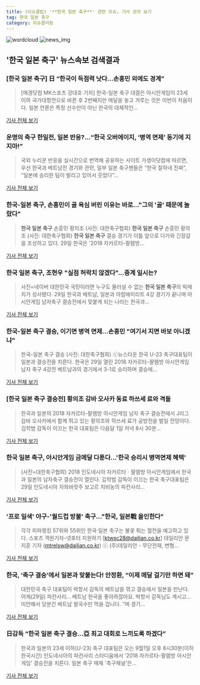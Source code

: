 ```yaml
---
title: (이슈클립) '**한국 일본 축구**' 관련 이슈, 기사 모아 보기
tag: 한국 일본 축구
category: 이슈클리핑
---
```

![wordcloud](https://s3.ap-northeast-2.amazonaws.com/lyrics101-wordcloud/2018-08-30-1535606527.png)
![news_img](https://user-images.githubusercontent.com/42597476/44507050-1206f400-a6e4-11e8-8d98-7ffbfebb353f.png)
## **'**한국 일본 축구**'** 뉴스속보 검색결과
### [**한국 일본 축구**] 日 “한국이 득점력 낫다…손흥민 외에도 경계”

>[매경닷컴 MK스포츠 강대호 기자] 한국-일본 축구 대결은 아시안게임이 23세 이하 국가대항전으로 바뀐 후 2번째지만 메달을 놓고 겨루는 것은 이번이 처음이다. 일본 언론은 특정 선수만이 아닌 한국의 대체적인...

<a href="http://sports.mk.co.kr/view.php?year=2018&no=546266" target="_blank">기사 전체 보기</a>

### 운명의 축구 한일전, 일본 반응?…“한국 오버에이지, ‘병역 면제’ 동기에 지지마!”

>국외 누리꾼 반응을 실시간으로 번역해 공유하는 사이트 가생이닷컴에 따르면, 우선 한국과 베트남전 경기와 관련, 일부 일본 축구팬들은 “한국 잘하네 진짜”, “일본에 승리한 팀이 발리고 있어서 웃었다”...

<a href="http://news.donga.com/3/all/20180830/91744908/2" target="_blank">기사 전체 보기</a>

### 한국-일본 축구, 손흥민이 골 욕심 버린 이유는 바로…"그의 '골' 때문에 놀랐다"

>**한국 일본 축구** 손흥민 황의조 (사진: 대한축구협회) **한국 일본 축구** 손흥민 황의조 (사진: 대한축구협회) **한국 일본 축구** 결승 경기가 이틀 앞으로 다가와 긴장감을 조성하고 있다. 29일 한국은 '2018 자카르타-팔렘방...

<a href="http://www.dtnews24.com/news/articleView.html?idxno=524039" target="_blank">기사 전체 보기</a>

### **한국 일본 축구**, 조현우 "실점 허락치 않겠다"...중계 일시는?

>사진=네이버 대한민국 국민이라면 누구도 물러설 수 없는 **한국 일본 축구**의 빅매치가 성사됐다. 29일 한국과 베트남, 일본과 아랍에미리트 4강 경기가 끝나며 아시안게임 남자축구 결승전에서 맞붙게 되는 나라는 한국과...

<a href="http://www.gukjenews.com/news/articleView.html?idxno=983132" target="_blank">기사 전체 보기</a>

### 한국-일본 축구 결승, 이기면 병역 면제…손흥민 "여기서 지면 바보 아니겠냐"

>한국-일본 축구 결승 (사진: 대한축구협회) ⓒ뉴스타운 한국 U-23 축구대표팀이 일본과 결승전을 치른다. 한국은 29일 열린 2018 자카르타-팔렘방 아시안게임 남자 축구 4강전 베트남과의 경기에서 3-1로 승리하며 결승에...

<a href="http://www.newstown.co.kr/news/articleView.html?idxno=338540" target="_blank">기사 전체 보기</a>

### [**한국 일본 축구** 결승전] 황의조 감바 오사카 동료 하쓰세 료와 격돌

>한국과 일본의 2018 자카르타-팔렘방 아시안게임 남자 축구 결승전에서 J리그 감바 오사카에서 함께 뛰고 있는 황의조와 하쓰세 료가 공방전을 벌일 전망이다. 김학범 감독이 이끄는 한국 대표팀은 다음달 1일 저녁 8시 30분...

<a href="http://www.kookje.co.kr/news2011/asp/newsbody.asp?code=0600&key=20180830.99099014087" target="_blank">기사 전체 보기</a>

### **한국 일본 축구**, 아시안게임 금메달 다툰다...'한국 승리시 병역면제 혜택'

>(사진=대한축구협회) 2018 인도네시아 자카르타ㆍ팔렘방 아시안게임에서 한국과 일본의 남자축구 결승전이 열린다. 김학범 감독이 이끄는 한국 축구대표팀은 29일 인도네시아 자와바랏주 보고르 치비농의 파칸사리...

<a href="http://www.anewsa.com/detail.php?number=1363513&thread=06r02" target="_blank">기사 전체 보기</a>

### '프로 일색' 야구-'월드컵 방불' 축구…"한국, 일본戰 올인한다"

>각각 피파랭킹 57위와 55위인 한국·일본 축구는 불꽃 튀는 혈전을 예고하고 있다. 스포츠 객원기자-넷포터 지원하기 [ktwsc28@dailian.co.kr] 데일리안 문지훈 기자 (mtrelsw@dailian.co.kr) ⓒ (주)데일리안 - 무단전재, 변형...

<a href="http://www.dailian.co.kr/news/view/736077/?sc=naver" target="_blank">기사 전체 보기</a>

### 한국, ‘축구 결승’에서 일본과 맞붙는다! 안정환, “이제 메달 걸기만 하면 돼”

>대한민국 축구 대표팀이 박항서 감독의 베트남을 꺾고 결승에서 일본을 만난다. 어제(29일) 파칸사리... 베트남 한국을 좋아하잖아요. 박항서 감독님도 계시고... 미안해서 당분간 베트남 쌀국수만 먹을 겁니다. ”며 경기...

<a href="http://enews.imbc.com/News/RetrieveNewsInfo/241889" target="_blank">기사 전체 보기</a>

### 日감독 “**한국 일본 축구** 결승…亞 최고 대회로 느끼도록 하겠다”

>한국과 일본의 23세 이하(U-23) 축구 대표팀은 오는 9월1일 오후 8시30분(이하 한국시간) 인도네시아의 파칸사리 스타디움에서 '2018 자카르타-팔렘방 아시안게임' 결승전을 치른다. 일본 축구 매체 '축구채널'은...

<a href="http://www.newsen.com/news_view.php?uid=201808301130303040" target="_blank">기사 전체 보기</a>


